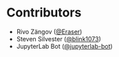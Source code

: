 # Contributors

* Rivo Zängov ([@Eraser](https://crowdin.com/profile/Eraser))
* Steven Silvester ([@blink1073](https://crowdin.com/profile/blink1073))
* JupyterLab Bot ([@jupyterlab-bot](https://crowdin.com/profile/jupyterlab-bot))
